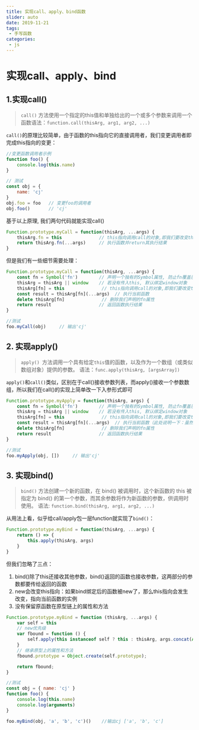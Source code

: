 ```yaml
---
title: 实现call、apply、bind函数
slider: auto
date: 2019-11-21
tags:
 - 手写函数
categories:
 - js
---
```

#  实现call、apply、bind

## 1.实现call()

> `call()` 方法使用一个指定的this值和单独给出的一个或多个参数来调用一个函数语法：`function.call(thisArg, arg1, arg2, ...)`

`call()`的原理比较简单，由于函数的this指向它的直接调用者，我们变更调用者即完成this指向的变更：

```js
//变更函数调用者示例
function foo() {
    console.log(this.name)
}

// 测试
const obj = {
    name: 'cj'
}
obj.foo = foo   // 变更foo的调用者
obj.foo()       // 'cj'

```

基于以上原理, 我们两句代码就能实现call()

```js
Function.prototype.myCall = function(thisArg, ...args) {
    thisArg.fn = this              // this指向调用call的对象,即我们要改变this指向的函数
    return thisArg.fn(...args)     // 执行函数并return其执行结果
}

```

但是我们有一些细节需要处理：

```js
Function.prototype.myCall = function(thisArg, ...args) {
    const fn = Symbol('fn')        // 声明一个独有的Symbol属性, 防止fn覆盖已有属性
    thisArg = thisArg || window    // 若没有传入this, 默认绑定window对象
    thisArg[fn] = this              // this指向调用call的对象,即我们要改变this指向的函数
    const result = thisArg[fn](...args)  // 执行当前函数
    delete thisArg[fn]              // 删除我们声明的fn属性
    return result                  // 返回函数执行结果
}

//测试
foo.myCall(obj)     // 输出'cj'
```



## 2. 实现apply()

> `apply() `方法调用一个具有给定`this`值的函数，以及作为一个数组（或类似数组对象）提供的参数。
> 语法：`func.apply(thisArg, [argsArray])`

`apply()`和`call()`类似，区别在于call()接收参数列表，而apply()接收一个参数数组，所以我们在call()的实现上简单改一下入参形式即可

```js
Function.prototype.myApply = function(thisArg, args) {
    const fn = Symbol('fn')        // 声明一个独有的Symbol属性, 防止fn覆盖已有属性
    thisArg = thisArg || window    // 若没有传入this, 默认绑定window对象
    thisArg[fn] = this              // this指向调用call的对象,即我们要改变this指向的函数
    const result = thisArg[fn](...args)  // 执行当前函数（此处说明一下：虽然apply()接收的是一个数组，但在调用原函数时，依然要展开参数数组。可以对照原生apply()，原函数接收到展开的参数数组）
    delete thisArg[fn]              // 删除我们声明的fn属性
    return result                  // 返回函数执行结果
}

//测试
foo.myApply(obj, [])     // 输出'cj'
```

## 3. 实现bind()

> `bind()` 方法创建一个新的函数，在 bind() 被调用时，这个新函数的 this 被指定为 bind() 的第一个参数，而其余参数将作为新函数的参数，供调用时使用。
>  语法: `function.bind(thisArg, arg1, arg2, ...)`

从用法上看，似乎给call/apply包一层function就实现了`bind()`：

```js
Function.prototype.myBind = function(thisArg, ...args) {
    return () => {
        this.apply(thisArg, args)
    }
}
```

但我们忽略了三点：

1. bind()除了this还接收其他参数，bind()返回的函数也接收参数，这两部分的参数都要传给返回的函数
2. new会改变this指向：如果bind绑定后的函数被new了，那么this指向会发生改变，指向当前函数的实例
3. 没有保留原函数在原型链上的属性和方法

```js
Function.prototype.myBind = function (thisArg, ...args) {
    var self = this
    // new优先级
    var fbound = function () {
        self.apply(this instanceof self ? this : thisArg, args.concat(Array.prototype.slice.call(arguments)))
    }
    // 继承原型上的属性和方法
    fbound.prototype = Object.create(self.prototype);

    return fbound;
}

//测试
const obj = { name: 'cj' }
function foo() {
    console.log(this.name)
    console.log(arguments)
}

foo.myBind(obj, 'a', 'b', 'c')()    //输出cj ['a', 'b', 'c']
```


